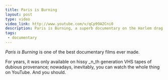 ```yaml
---
title: Paris is Burning
layout: post
type: video
video_link: http://www.youtube.com/v/qCp99A2Cni0
description: Paris is Burning, a superb documentary on the Harlem drag ball scene of the 1980s.
tags:
 - documentary
---
```

_Paris is Burning_ is one of the best documentary films ever made.

For years, it was only available on hissy _n_th generation VHS tapes of dubious provenance; nowadays, inevitably, you can watch the whole thing on YouTube. And you should.